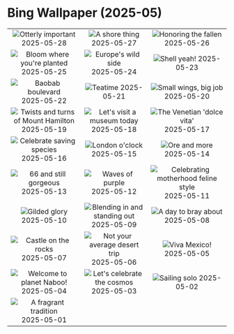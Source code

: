 # Bing Wallpaper (2025-05)

|  |  |  |
|:---:|:---:|:---:|
| ![](https://www.bing.com/th?id=OHR.KelpOtter_EN-US4867923884_400x240.jpg "Otterly important") 2025-05-28 | ![](https://www.bing.com/th?id=OHR.MonaValePool_EN-US4805820773_400x240.jpg "A shore thing") 2025-05-27 | ![](https://www.bing.com/th?id=OHR.ArlingtonSunrise_EN-US4503302075_400x240.jpg "Honoring the fallen") 2025-05-26 |
| ![](https://www.bing.com/th?id=OHR.ButchartFlowers_EN-US3361647368_400x240.jpg "Bloom where you're planted") 2025-05-25 | ![](https://www.bing.com/th?id=OHR.JotunheimenPark_EN-US4200824377_400x240.jpg "Europe's wild side") 2025-05-24 | ![](https://www.bing.com/th?id=OHR.ButterflyTurtle_EN-US4083359630_400x240.jpg "Shell yeah!") 2025-05-23 |
| ![](https://www.bing.com/th?id=OHR.BaobabAvenue_EN-US3968050605_400x240.jpg "Baobab boulevard") 2025-05-22 | ![](https://www.bing.com/th?id=OHR.SongyangTeaGarden_EN-US3919106941_400x240.jpg "Teatime") 2025-05-21 | ![](https://www.bing.com/th?id=OHR.HoneyBeeLavender_EN-US3860322899_400x240.jpg "Small wings, big job") 2025-05-20 |
| ![](https://www.bing.com/th?id=OHR.MountHamilton_EN-US3808058743_400x240.jpg "Twists and turns of Mount Hamilton") 2025-05-19 | ![](https://www.bing.com/th?id=OHR.DufyRoom_EN-US3759763345_400x240.jpg "Let's visit a museum today") 2025-05-18 | ![](https://www.bing.com/th?id=OHR.VeniceLagoon_EN-US3686079353_400x240.jpg "The Venetian 'dolce vita'") 2025-05-17 |
| ![](https://www.bing.com/th?id=OHR.GreenMacaw_EN-US1646325635_400x240.jpg "Celebrate saving species") 2025-05-16 | ![](https://www.bing.com/th?id=OHR.LondonParliament_EN-US7213846564_400x240.jpg "London o'clock") 2025-05-15 | ![](https://www.bing.com/th?id=OHR.SardiniaFlavia_EN-US6889153804_400x240.jpg "Ore and more") 2025-05-14 |
| ![](https://www.bing.com/th?id=OHR.TorresChile_EN-US6814348961_400x240.jpg "66 and still gorgeous") 2025-05-13 | ![](https://www.bing.com/th?id=OHR.IrisGarden_EN-US6778843108_400x240.jpg "Waves of purple") 2025-05-12 | ![](https://www.bing.com/th?id=OHR.LeopardMother_EN-US6709981831_400x240.jpg "Celebrating motherhood feline style") 2025-05-11 |
| ![](https://www.bing.com/th?id=OHR.MinnesotaRotunda_EN-US6605011856_400x240.jpg "Gilded glory") 2025-05-10 | ![](https://www.bing.com/th?id=OHR.CuteChameleon_EN-US6483346105_400x240.jpg "Blending in and standing out") 2025-05-09 | ![](https://www.bing.com/th?id=OHR.RhyoliteDonkeys_EN-US6439068828_400x240.jpg "A day to bray about") 2025-05-08 |
| ![](https://www.bing.com/th?id=OHR.DunluceIreland_EN-US6236791025_400x240.jpg "Castle on the rocks") 2025-05-07 | ![](https://www.bing.com/th?id=OHR.FlyoverNamibia_EN-US6033011196_400x240.jpg "Not your average desert trip") 2025-05-06 | ![](https://www.bing.com/th?id=OHR.CincoFlags_EN-US5873749093_400x240.jpg "Viva Mexico!") 2025-05-05 |
| ![](https://www.bing.com/th?id=OHR.SevilleNaboo_EN-US5814352031_400x240.jpg "Welcome to planet Naboo!") 2025-05-04 | ![](https://www.bing.com/th?id=OHR.ArchesGalaxy_EN-US5690613383_400x240.jpg "Let's celebrate the cosmos") 2025-05-03 | ![](https://www.bing.com/th?id=OHR.BrazilHeron_EN-US5602369723_400x240.jpg "Sailing solo") 2025-05-02 |
| ![](https://www.bing.com/th?id=OHR.PinkPlumeria_EN-US3595771407_400x240.jpg "A fragrant tradition") 2025-05-01 |  |  |
